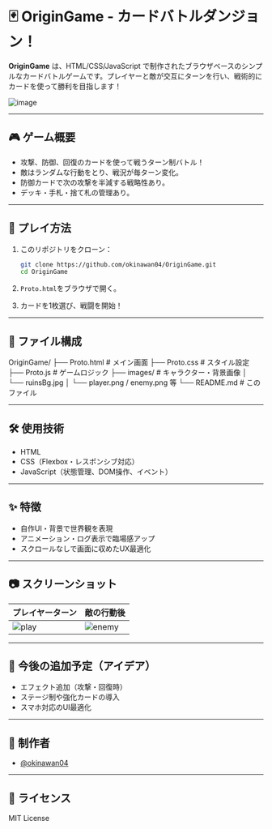 # 🃏 OriginGame - カードバトルダンジョン！

**OriginGame** は、HTML/CSS/JavaScript で制作されたブラウザベースのシンプルなカードバトルゲームです。プレイヤーと敵が交互にターンを行い、戦術的にカードを使って勝利を目指します！

![image](https://github.com/user-attachments/assets/dcb30484-c7b6-4e0d-89c0-0eeb7d05628c)


---

## 🎮 ゲーム概要

- 攻撃、防御、回復のカードを使って戦うターン制バトル！
- 敵はランダムな行動をとり、戦況が毎ターン変化。
- 防御カードで次の攻撃を半減する戦略性あり。
- デッキ・手札・捨て札の管理あり。

---

## 🚀 プレイ方法

1. このリポジトリをクローン：
    ```bash
    git clone https://github.com/okinawan04/OriginGame.git
    cd OriginGame
    ```

2. `Proto.html`をブラウザで開く。

3. カードを1枚選び、戦闘を開始！

---

## 📁 ファイル構成

OriginGame/
├── Proto.html # メイン画面
├── Proto.css # スタイル設定
├── Proto.js # ゲームロジック
├── images/ # キャラクター・背景画像
│ └── ruinsBg.jpg
│ └── player.png / enemy.png 等
└── README.md # このファイル

---

## 🛠️ 使用技術

- HTML
- CSS（Flexbox・レスポンシブ対応）
- JavaScript（状態管理、DOM操作、イベント）

---

## ✨ 特徴

- 自作UI・背景で世界観を表現
- アニメーション・ログ表示で臨場感アップ
- スクロールなしで画面に収めたUX最適化

---

## 📷 スクリーンショット

| プレイヤーターン | 敵の行動後 |
|------------------|------------|
| ![play](./images/screenshot1.png) | ![enemy](./images/screenshot2.png) |

---

## 🧩 今後の追加予定（アイデア）

- エフェクト追加（攻撃・回復時）
- ステージ制や強化カードの導入
- スマホ対応のUI最適化

---

## 👤 制作者

- [@okinawan04](https://github.com/okinawan04)

---

## 📄 ライセンス

MIT License

